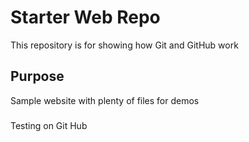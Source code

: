 # Starter Web Repo

This repository is for showing how Git and GitHub work

## Purpose

Sample website with plenty of files for demos

###

Testing on Git Hub

